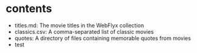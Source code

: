# contents

* titles.md: The movie titles in the WebFlyx collection
* classics.csv: A comma-separated list of classic movies
* quotes: A directory of files containing memorable quotes from movies
* test
